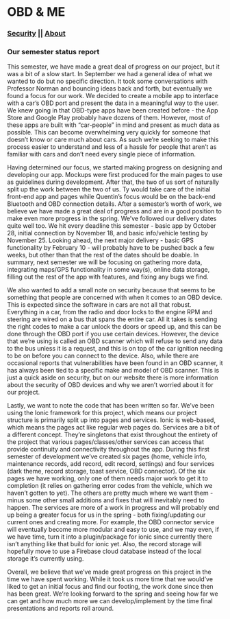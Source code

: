 # OBD & ME
### [Security](https://car-maintenance-senior-project.github.io/OBD-ME/security)		||		[About](https://car-maintenance-senior-project.github.io/OBD-ME/about)

### Our semester status report

This semester, we have made a great deal of progress on our project, but it was a bit of a slow start. In September we had a general idea of what we wanted to do but no specific direction. It took some conversations with Professor Norman and bouncing ideas back and forth, but eventually we found a focus for our work. We decided to create a mobile app to interface with a car’s OBD port and present the data in a meaningful way to the user. We knew going in that OBD-type apps have been created before - the App Store and Google Play probably have dozens of them. However, most of these apps are built with “car-people” in mind and present as much data as possible. This can become overwhelming very quickly for someone that doesn’t know or care much about cars. As such we’re seeking to make this process easier to understand and less of a hassle for people that aren’t as familiar with cars and don’t need every single piece of information.
	
  Having determined our focus, we started making progress on designing and developing our app. Mockups were first produced for the main pages to use as guidelines during development. After that, the two of us sort of naturally split up the work between the two of us. Ty would take care of the initial front-end app and pages while Quentin’s focus would be on the back-end Bluetooth and OBD connection details. After a semester’s worth of work, we believe we have made a great deal of progress and are in a good position to make even more progress in the spring. We’ve followed our delivery dates quite well too. We hit every deadline this semester - basic app by October 28, initial connection by November 18, and basic info/vehicle testing by November 25. Looking ahead, the next major delivery - basic GPS functionality by February 10 - will probably have to be pushed back a few weeks, but other than that the rest of the dates should be doable. In summary, next semester we will be focusing on gathering more data, integrating maps/GPS functionality in some way(s), online data storage, filling out the rest of the app with features, and fixing any bugs we find.
	
  We also wanted to add a small note on security because that seems to be something that people are concerned with when it comes to an OBD device.  This is expected since the software in cars are not all that robust.  Everything in a car, from the radio and door locks to the engine RPM and steering are wired on a bus that spans the entire car.  All it takes is sending the right codes to make a car unlock the doors or speed up, and this can be done through the OBD port if you use certain devices.  However, the device that we’re using is called an OBD scanner which will refuse to send any data to the bus unless it is a request, and this is on top of the car ignition needing to be on before you can connect to the device.  Also, while there are occasional reports that vulnerabilities have been found in an OBD scanner, it has always been tied to a specific make and model of OBD scanner.  This is just a quick aside on security, but on our website there is more information about the security of OBD devices and why we aren’t worried about it for our project.
	
  Lastly, we want to note the code that has been written so far. We’ve been using the Ionic framework for this project, which means our project structure is primarily split up into pages and services. Ionic is web-based, which means the pages act like regular web pages do. Services are a bit of a different concept. They’re singletons that exist throughout the entirety of the project that various pages/classes/other services can access that provide continuity and connectivity throughout the app. During this first semester of development we’ve created six pages (home, vehicle info, maintenance records, add record, edit record, settings) and four services (dark theme, record storage, toast service, OBD connector). Of the six pages we have working, only one of them needs major work to get it to completion (it relies on gathering error codes from the vehicle, which we haven’t gotten to yet). The others are pretty much where we want them - minus some other small additions and fixes that will inevitably need to happen. The services are more of a work in progress and will probably end up being a greater focus for us in the spring - both fixing/updating our current ones and creating more. For example, the OBD connector service will eventually become more modular and easy to use, and we may even, if we have time, turn it into a plugin/package for ionic since currently there isn’t anything like that build for ionic yet.  Also, the record storage will hopefully move to use a Firebase cloud database instead of the local storage it’s currently using. 
	
  Overall, we believe that we’ve made great progress on this project in the time we have spent working. While it took us more time that we would’ve liked to get an initial focus and find our footing, the work done since then has been great. We’re looking forward to the spring and seeing how far we can get and how much more we can develop/implement by the time final presentations and reports roll around.
